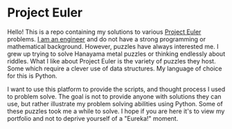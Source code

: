 # Project Euler

Hello! This is a repo containing my solutions to various [Project Euler](https://projecteuler.net/about) problems. [I am an engineer](https://www.linkedin.com/in/eduardo-ocampo) and do not have a strong programming or mathematical background. However, puzzles have always interested me. I grew up trying to solve Hanayama metal puzzles or thinking endlessly about riddles. What I like about Project Euler is the variety of puzzles they host. Some which require a clever use of data structures. My language of choice for this is Python.  

I want to use this platform to provide the scripts, and thought process I used to problem solve. The goal is not to provide anyone with solutions they can use, but rather illustrate my problem solving abilities using Python. Some of these puzzles took me a while to solve. I hope if you are here it's to view my portfolio and not to deprive yourself of a "Eureka!" moment.
